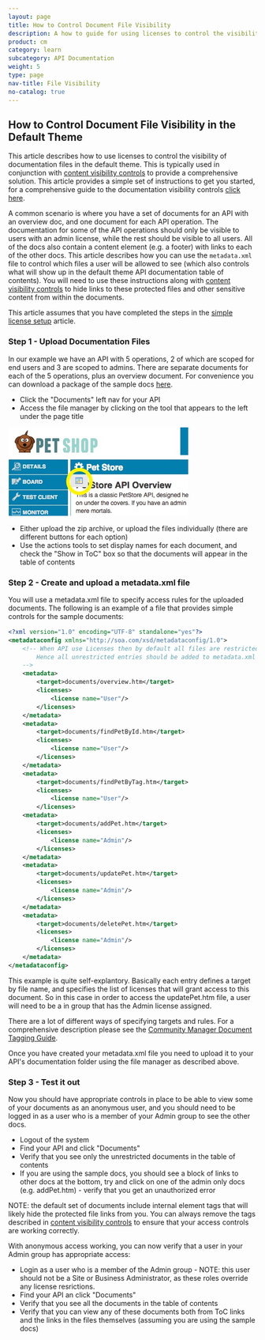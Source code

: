 ```yaml
---
layout: page
title: How to Control Document File Visibility
description: A how to guide for using licenses to control the visibility of documentation files
product: cm
category: learn
subcategory: API Documentation
weight: 5
type: page
nav-title: File Visibility
no-catalog: true
---
```


## How to Control Document File Visibility in the Default Theme
This article describes how to use licenses to control the visibility of documentation files in the default theme.  This is typically used in conjunction with [content visibility controls](howto_control_content_visibility.html) to provide a comprehensive solution.  This article provides a simple set of instructions to get you started, for a comprehensive guide to the documentation visibility controls [click here](../learnmore/api_admin_documentation_tagging.htm).

A common scenario is where you have a set of documents for an API with an overview doc, and one document for each API operation.  The documentation for some of the API operations should only be visible to users with an admin license, while the rest should be visible to all users.  All of the docs also contain a content element (e.g. a footer) with links to each of the other docs.  This article describes how you can use the ```metadata.xml``` file to control which files a user will be allowed to see (which also controls what will show up in the default theme API documentation table of contents).  You will need to use these instructions along with [content visibility controls](howto_control_content_visibility.html) to hide links to these protected files and other sensitive content from within the documents.

This article assumes that you have completed the steps in the [simple license setup](howto_simple_license_setup.html) article.

### Step 1 - Upload Documentation Files
In our example we have an API with 5 operations, 2 of which are scoped for end users and 3 are scoped to admins.  There are separate documents for each of the 5 operations, plus an overview document.  For convenience you can download a package of the sample docs [here](assets/sample_docs.zip).

* Click the "Documents" left nav for your API
* Access the file manager by clicking on the tool that appears to the left under the page title

![File Manager Tool](assets/file_manager_tool.jpg)

* Either upload the zip archive, or upload the files individually (there are different buttons for each option)
* Use the actions tools to set display names for each document, and check the "Show in ToC" box so that the documents will appear in the table of contents

### Step 2 - Create and upload a metadata.xml file
You will use a metadata.xml file to specify access rules for the uploaded documents.  The following is an example of a file that provides simple controls for the sample documents:

```xml
<?xml version="1.0" encoding="UTF-8" standalone="yes"?>
<metadataconfig xmlns="http://soa.com/xsd/metadataconfig/1.0">
	<!-- When API use Licenses then by default all files are restricted.
		Hence all unrestricted entries should be added to metadata.xml and assignd a public license.
	-->
	<metadata>
		<target>documents/overview.htm</target>
		<licenses>
			<license name="User"/>
		</licenses>
	</metadata>
	<metadata>
		<target>documents/findPetById.htm</target>
		<licenses>
			<license name="User"/>
		</licenses>
	</metadata>
	<metadata>
		<target>documents/findPetByTag.htm</target>
		<licenses>
			<license name="User"/>
		</licenses>
	<metadata>
		<target>documents/addPet.htm</target>
		<licenses>
			<license name="Admin"/>
		</licenses>
	</metadata>
	<metadata>
		<target>documents/updatePet.htm</target>
		<licenses>
			<license name="Admin"/>
		</licenses>
	</metadata>
	<metadata>
		<target>documents/deletePet.htm</target>
		<licenses>
			<license name="Admin"/>
		</licenses>
	</metadata>
</metadataconfig>
```
This example is quite self-explantory.  Basically each entry defines a target by file name, and specifies the list of licenses that will grant access to this document.  So in this case in order to access the updatePet.htm file, a user will need to be a in group that has the Admin license assigned.

There are a lot of different ways of specifying targets and rules.  For a comprehensive description please see the [Community Manager Document Tagging Guide](../learnmore/api_admin_documentation_tagging.htm).

Once you have created your metadata.xml file you need to upload it to your API's documentation folder using the file manager as described above.

### Step 3 - Test it out
Now you should have appropriate controls in place to be able to view some of your documents as an anonymous user, and you should need to be logged in as a user who is a member of your Admin group to see the other docs.

* Logout of the system
* Find your API and click "Documents"
* Verify that you see only the unrestricted documents in the table of contents
* If you are using the sample docs, you should see a block of links to other docs at the bottom, try and click on one of the admin only docs (e.g. addPet.htm) - verify that you get an unauthorized error

NOTE: the default set of documents include internal element tags that will likely hide the protected file links from you.  You can always remove the tags described in [content visibility controls](howto_control_content_visibility.html) to ensure that your access controls are working correctly.

With anonymous access working, you can now verify that a user in your Admin group has appropriate access:

* Login as a user who is a member of the Admin group - NOTE: this user should not be a Site or Business Administrator, as these roles override any license resrictions.
* Find your API an click "Documents"
* Verify that you see all the documents in the table of contents
* Verify that you can view any of these documents both from ToC links and the links in the files themselves (assuming you are using the sample docs)